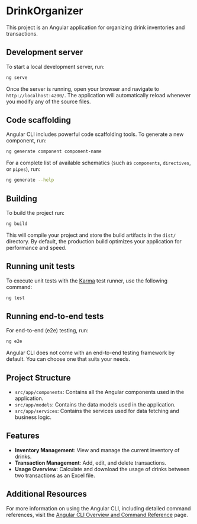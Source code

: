 # DrinkOrganizer

This project is an Angular application for organizing drink inventories and transactions.

## Development server

To start a local development server, run:

```bash
ng serve
```

Once the server is running, open your browser and navigate to `http://localhost:4200/`. The application will automatically reload whenever you modify any of the source files.

## Code scaffolding

Angular CLI includes powerful code scaffolding tools. To generate a new component, run:

```bash
ng generate component component-name
```

For a complete list of available schematics (such as `components`, `directives`, or `pipes`), run:

```bash
ng generate --help
```

## Building

To build the project run:

```bash
ng build
```

This will compile your project and store the build artifacts in the `dist/` directory. By default, the production build optimizes your application for performance and speed.

## Running unit tests

To execute unit tests with the [Karma](https://karma-runner.github.io) test runner, use the following command:

```bash
ng test
```

## Running end-to-end tests

For end-to-end (e2e) testing, run:

```bash
ng e2e
```

Angular CLI does not come with an end-to-end testing framework by default. You can choose one that suits your needs.

## Project Structure

- `src/app/components`: Contains all the Angular components used in the application.
- `src/app/models`: Contains the data models used in the application.
- `src/app/services`: Contains the services used for data fetching and business logic.

## Features

- **Inventory Management**: View and manage the current inventory of drinks.
- **Transaction Management**: Add, edit, and delete transactions.
- **Usage Overview**: Calculate and download the usage of drinks between two transactions as an Excel file.

## Additional Resources

For more information on using the Angular CLI, including detailed command references, visit the [Angular CLI Overview and Command Reference](https://angular.dev/tools/cli) page.
